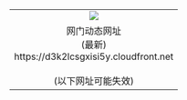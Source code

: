 ﻿<table>
  <tr></tr>
  <tr><td colspan=2 align=center><img src="https://d3k2lcsgxisi5y.cloudfront.net/Up/oGate.jpg" /></td></tr>
  <tr><td colspan=2 align=center>网门动态网址<br/>(最新)
<br>https://d3k2lcsgxisi5y.cloudfront.net
<br/><br/>(以下网址可能失效)
    </td>
  </tr>
</table>
